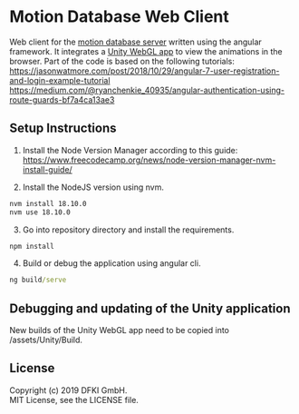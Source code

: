 # Motion Database Web Client

Web client for the [motion database server](https://github.com/eherr/motion_database_server) written using the angular framework. It integrates a [Unity WebGL app](https://github.com/eherr/motion_database_unity_client) to view the animations in the browser. 
Part of the code is based on the following tutorials:  
https://jasonwatmore.com/post/2018/10/29/angular-7-user-registration-and-login-example-tutorial  
https://medium.com/@ryanchenkie_40935/angular-authentication-using-route-guards-bf7a4ca13ae3  
  
## Setup Instructions

1. Install the Node Version Manager according to this guide: https://www.freecodecamp.org/news/node-version-manager-nvm-install-guide/

2. Install the NodeJS version using nvm.
```bat
nvm install 18.10.0
nvm use 18.10.0
```

3. Go into repository directory and install the requirements.
```bat
npm install
```

4.  Build or debug the application using angular cli.
```bat
ng build/serve
```


## Debugging and updating of the Unity application

New builds of the Unity WebGL app need to be copied into /assets/Unity/Build.  


## License
Copyright (c) 2019 DFKI GmbH.  
MIT License, see the LICENSE file.
